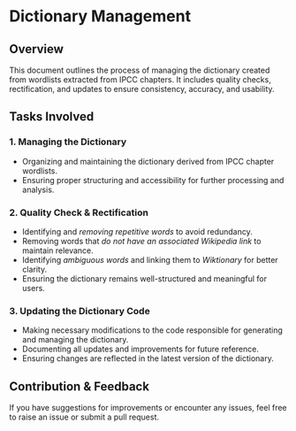 # Dictionary Management  

## Overview  

This document outlines the process of managing the dictionary created from wordlists extracted from IPCC chapters. It includes quality checks, rectification, and updates to ensure consistency, accuracy, and usability.  

## Tasks Involved  

### 1. Managing the Dictionary  
- Organizing and maintaining the dictionary derived from IPCC chapter wordlists.  
- Ensuring proper structuring and accessibility for further processing and analysis.  

### 2. Quality Check & Rectification  
- Identifying and *removing repetitive words* to avoid redundancy.  
- Removing words that *do not have an associated Wikipedia link* to maintain relevance.  
- Identifying *ambiguous words* and linking them to *Wiktionary* for better clarity.  
- Ensuring the dictionary remains well-structured and meaningful for users.  

### 3. Updating the Dictionary Code  
- Making necessary modifications to the code responsible for generating and managing the dictionary.  
- Documenting all updates and improvements for future reference.  
- Ensuring changes are reflected in the latest version of the dictionary.  

## Contribution & Feedback  
If you have suggestions for improvements or encounter any issues, feel free to raise an issue or submit a pull request.